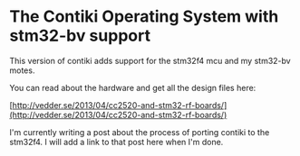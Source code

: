 The Contiki Operating System with stm32-bv support
==================================================

This version of contiki adds support for the stm32f4 mcu and my stm32-bv
motes.

You can read about the hardware and get all the design files here:

[http://vedder.se/2013/04/cc2520-and-stm32-rf-boards/](http://vedder.se/2013/04/cc2520-and-stm32-rf-boards/)

I'm currently writing a post about the process of porting contiki to the
stm32f4. I will add a link to that post here when I'm done.
